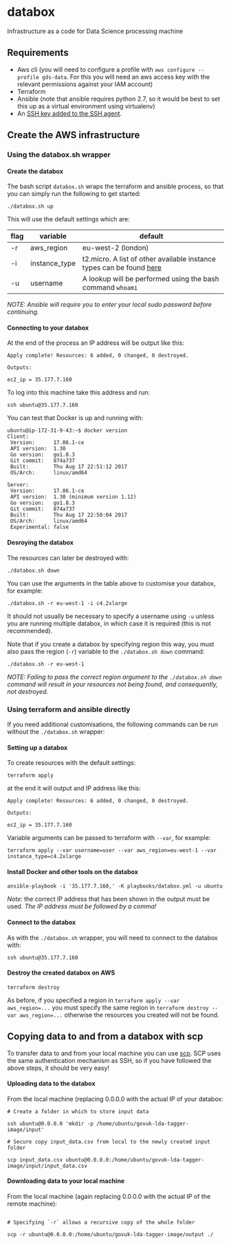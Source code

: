 # databox
Infrastructure as a code for Data Science processing machine

## Requirements

* Aws cli (you will need to configure a profile with `aws configure --profile gds-data`. For this you will need an aws access key with the relevant permissions against your IAM account)
* Terraform
* Ansible (note that ansible requires python 2.7, so it would be best to set this up as a virtual environment using virtualenv)
* An [SSH key added to the SSH agent](https://help.github.com/articles/generating-a-new-ssh-key-and-adding-it-to-the-ssh-agent/).

## Create the AWS infrastructure

### Using the databox.sh wrapper

#### Create the databox

The bash script `databox.sh` wraps the terraform and ansible process, so that you can simply run the following to get started:

```./databox.sh up```

This will use the default settings which are:

|flag|variable|default|
|---|---|---|
|-r|aws_region|eu-west-2 (london)|
|-i|instance_type|t2.micro. A list of other available instance types can be found [here](https://aws.amazon.com/ec2/instance-types/)|
|-u|username|A lookup will be performed using the bash command `whoami`|

*NOTE: Ansible will require you to enter your local sudo password before continuing.*

#### Connecting to your databox

At the end of the process an IP address will be output like this:

```
Apply complete! Resources: 6 added, 0 changed, 0 destroyed.

Outputs:

ec2_ip = 35.177.7.160
```
To log into this machine take this address and run:

```
ssh ubuntu@35.177.7.160
```

You can test that Docker is up and running with:

```
ubuntu@ip-172-31-9-43:~$ docker version
Client:
 Version:      17.06.1-ce
 API version:  1.30
 Go version:   go1.8.3
 Git commit:   874a737
 Built:        Thu Aug 17 22:51:12 2017
 OS/Arch:      linux/amd64

Server:
 Version:      17.06.1-ce
 API version:  1.30 (minimum version 1.12)
 Go version:   go1.8.3
 Git commit:   874a737
 Built:        Thu Aug 17 22:50:04 2017
 OS/Arch:      linux/amd64
 Experimental: false
```

#### Desroying the databox

The resources can later be destroyed with:

```
./databox.sh down
```

You can use the arguments in the table above to customise your databox, for example:

```
./databox.sh -r eu-west-1 -i c4.2xlarge 
```

It should not usually be necessary to specify a username using `-u` unless you are running multiple databox, in which case it is required (this is not recommended).

Note that if you create a databox by specifying region this way, you must also pass the region (`-r`) variable to the `./databox.sh down` command:

```
./databox.sh -r eu-west-1
```

*NOTE: Failing to pass the correct region argument to the `./databox.sh down` command will result in your resources not being found, and consequently, not destroyed.*

### Using terraform and ansible directly

If you need additional customisations, the following commands can be run without the `./databox.sh` wrapper:

#### Setting up a databox

To create resources with the default settings:

```
terraform apply
```

at the end it will output and IP address like this:

```
Apply complete! Resources: 6 added, 0 changed, 0 destroyed.

Outputs:

ec2_ip = 35.177.7.160
```

Variable arguments can be passed to terraform with `--var`, for example:

```
terraform apply --var username=user --var aws_region=eu-west-1 --var instance_type=c4.2xlarge
```

#### Install Docker and other tools on the databox

```
ansible-playbook -i '35.177.7.160,' -K playbooks/databox.yml -u ubuntu
```

*Note:* the correct IP address that has been shown in the output must be used. *The IP address must be followed by a comma!*

#### Connect to the databox

As with the `./databox.sh` wrapper, you will need to connect to the databox with:

```
ssh ubuntu@35.177.7.160
```

#### Destroy the created databox on AWS

```
terraform destroy
```

As before, if you specified a region in `terraform apply --var aws_region=...` you must specify the same region in `terraform destroy --var aws_region=...` otherwise the resources you created will not be found.

## Copying data to and from a databox with scp

To transfer data to and from your local machine you can use [scp](https://en.wikipedia.org/wiki/Secure_copy).
SCP uses the same authentication mechanism as SSH, so if you have followed the above steps, it should be very easy!

#### Uploading data to the databox

From the local machine (replacing 0.0.0.0 with the actual IP of your databox:

```
# Create a folder in which to store input data

ssh ubuntu@0.0.0.0 'mkdir -p /home/ubuntu/govuk-lda-tagger-image/input'

# Secure copy input_data.csv from local to the newly created input folder

scp input_data.csv ubuntu@0.0.0.0:/home/ubuntu/govuk-lda-tagger-image/input/input_data.csv
```

#### Downloading data to your local machine

From the local machine (again replacing 0.0.0.0 with the actual IP of the remote machine):

```

# Specifying `-r` allows a recursive copy of the whole folder

scp -r ubuntu@0.0.0.0:/home/ubuntu/govuk-lda-tagger-image/output ./
```

